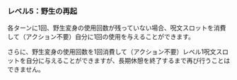 ### レベル5：野生の再起

各ターンに1回、野生変身の使用回数が残っていない場合、呪文スロットを消費して（アクション不要）自分に1回の使用を与えることができます。

さらに、野生変身の使用回数を1回消費して（アクション不要）レベル1呪文スロットを自分に与えることができますが、長期休憩を終了するまで再び行うことはできません。
